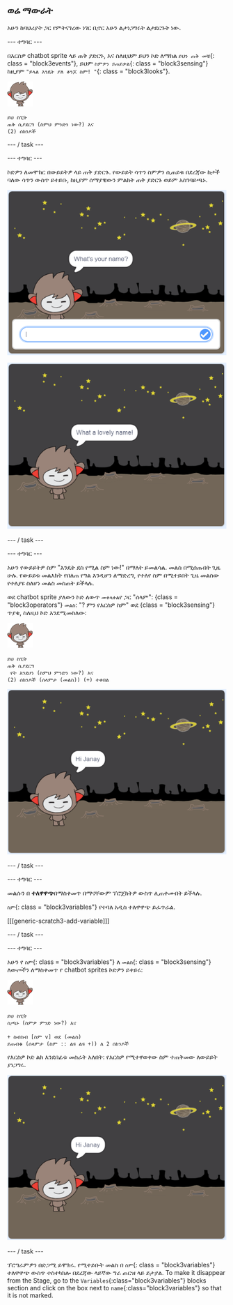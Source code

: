 ## ወሬ ማውራት

አሁን ከባህሪያት ጋር የምትናገረው ነገር ቢኖር አሁን ልታነጋግሩት ልታደርጉት ነው.

\--- ተግባር \---

በእርስዎ chatbot sprite ላይ ጠቅ ያድርጉ, እና ስለዚህም ይህን ኮድ ለማከል `ይህን ጠቅ መቼ`{: class = "block3events"}, ይህም `ስምዎን ይጠይቃል`{: class = "block3sensing"} ከዚያም `"ይላል እንዴት ያለ ቆንጆ ስም! "`{: class = "block3looks"}.

![nano sprite](images/nano-sprite.png)

```blocks3
ይህ ስፒት
ጠቅ ሲያደርግ (ስምህ ምንድን ነው?) እና
(2) ሰከንዶች
```

\--- / task \---

\--- ተግባር \---

ኮድዎን ለመሞከር በውይይትዎ ላይ ጠቅ ያድርጉ. የውይይት ሳጥን ስምዎን ሲጠይቁ በደረጃው ከታች ባለው ሳጥን ውስጥ ይተይቡ, ከዚያም ሰማያዊውን ምልክት ጠቅ ያድርጉ ወይም <kbd>አስገባ</kbd>ይጫኑ.

![የ ChatBot ምላሽ በመሞከር ላይ](images/chatbot-ask-test1.png)

![የ ChatBot ምላሽ በመሞከር ላይ](images/chatbot-ask-test2.png)

\--- / task \---

\--- ተግባር \---

አሁን የውይይትዎ ስም "እንዴት ደስ የሚል ስም ነው!" በማለት ይመልሳል. መልስ በሚሰጡበት ጊዜ ሁሉ. የውይይቱ መልእክት የበለጠ የግል እንዲሆን ለማድረግ, የተለየ ስም በሚተይበት ጊዜ መልስው የተለያዩ ስለሆነ መልስ መስጠት ይችላሉ.

ወደ chatbot sprite ያለውን ኮድ ለውጥ `መቀላቀል`የ ጋር "ሰላም": {class = "block3operators"} `መልስ`: "? ምን የእርስዎ ስም" ወደ {class = "block3sensing"} ጥያቄ, ስለዚህ ኮድ እንደሚመስለው:

![nano sprite](images/nano-sprite.png)

```blocks3
ይህ ስፒት
ጠቅ ሲያደርግ 
 የት እንደሆነ (ስምህ ምንድን ነው?) እና
(2) ሰከንዶች (ሰላምታ (መልስ)) (+) ተቀበል
```

![ለግል የተበጀ ምላሽ ይሞክሩ](images/chatbot-answer-test.png)

\--- / task \---

\--- ተግባር \---

መልሱን በ **ተለዋዋጭ**በማስቀመጥ በማናቸውም ፕሮጀክትዎ ውስጥ ሊጠቀሙበት ይችላሉ.

`ስም`{: class = "block3variables"} የተባለ አዲስ ተለዋዋጭ ይፈጥራል.

[[[generic-scratch3-add-variable]]]

\--- / task \---

\--- ተግባር \---

አሁን የ `ስም`{: class = "block3variables"} ለ `መልስ`{: class = "block3sensing"} ለውጦችን ለማስቀመጥ የ chatbot sprites ኮድዎን ይቀይሩ:

![nano sprite](images/nano-sprite.png)

```blocks3
ይህ ስፒት
ሲጫኑ (ስምዎ ምንድ ነው?) እና

+ ስብስብ [ስም v] ወደ (መልስ)
ይጠብቁ (ሰላምታ (ስም :: ልዩ ልዩ +)) ለ 2 ሰከንዶች
```

የእርስዎ ኮድ ልክ እንደበፊቱ መስራት አለበት: የእርስዎ የሚተዋወቀው ስም ተጠቅመው ለውይይት ያነጋግሩ.

![ለግል የተበጀ ምላሽ ይሞክሩ](images/chatbot-answer-test.png)

\--- / task \---

ፕሮግራምዎን በድጋሚ ይሞክሩ. የሚተይቡት መልስ በ `ስም`{: class = "block3variables"} ተለዋዋጭ ውስጥ ተስተካክሎ በደረጃው ላይኛው ግራ ጠርዝ ላይ ይታያል. To make it disappear from the Stage, go to the `Variables`{:class="block3variables"} blocks section and click on the box next to `name`{:class="block3variables"} so that it is not marked.
